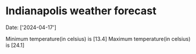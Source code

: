 # Indianapolis weather forecast 
Date: ['2024-04-17'] 

Minimum temperature(in celsius) is [13.4] 
Maximum temperature(in celsius) is [24.1]